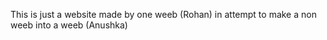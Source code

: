 This is just a website made by one weeb (Rohan) in attempt to make a non weeb into a weeb (Anushka) 